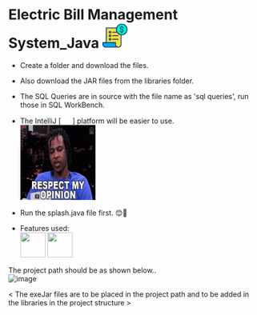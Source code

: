 # Electric Bill Management System_Java <img src="https://github.com/Abhiram26prog/Electric-Bill-Management-System_Java/blob/main/Images/bill.png" width="50" height="50" />
- Create a folder and download the files.
- Also download the JAR files from the libraries folder.
- The SQL Queries are in source with the file name as 'sql queries', run those in SQL WorkBench.
- The IntelliJ [
            <img src="https://cdn.jsdelivr.net/gh/devicons/devicon/icons/intellij/intellij-original.svg" width="15" height="15" /> ]
          platform will be easier to use.
   <br>
<img src="https://github.com/Abhiram26prog/Electric-Bill-Management-System_Java/blob/main/Images/respect-my-opinion.gif" width="150" height="150"></img>

- Run the splash.java file first. 😊🤞
- Features used:<br>
 <img src="https://cdn.jsdelivr.net/gh/devicons/devicon/icons/java/java-original-wordmark.svg" width="50" height="50" /> <img src="https://cdn.jsdelivr.net/gh/devicons/devicon/icons/mysql/mysql-original-wordmark.svg" width="50" height="50" />
          
The project path should be as shown below..<br>
![image](https://github.com/Abhiram26prog/Electric-Bill-Management-System_Java/assets/59007729/fb168359-a534-4af9-8519-8cb4a38e9862)

< The exeJar files are to be placed in the project path and to be added in the libraries in the project structure >
